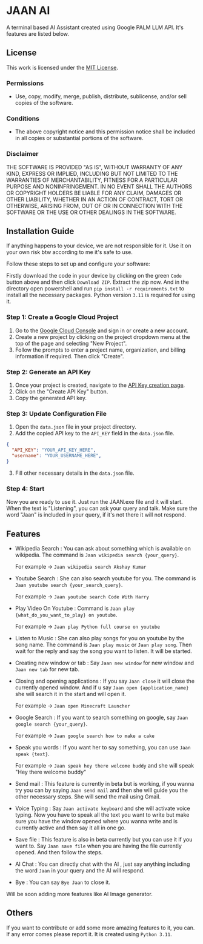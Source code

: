 # JAAN AI

A terminal based AI Assistant created using Google PALM LLM API.
It's features are listed below.

## License

This work is licensed under the [MIT License](https://opensource.org/licenses/MIT).

### Permissions
- Use, copy, modify, merge, publish, distribute, sublicense, and/or sell copies of the software.

### Conditions
- The above copyright notice and this permission notice shall be included in all copies or substantial portions of the software.

### Disclaimer
THE SOFTWARE IS PROVIDED "AS IS", WITHOUT WARRANTY OF ANY KIND, EXPRESS OR IMPLIED, INCLUDING BUT NOT LIMITED TO THE WARRANTIES OF MERCHANTABILITY, FITNESS FOR A PARTICULAR PURPOSE AND NONINFRINGEMENT. IN NO EVENT SHALL THE AUTHORS OR COPYRIGHT HOLDERS BE LIABLE FOR ANY CLAIM, DAMAGES OR OTHER LIABILITY, WHETHER IN AN ACTION OF CONTRACT, TORT OR OTHERWISE, ARISING FROM, OUT OF OR IN CONNECTION WITH THE SOFTWARE OR THE USE OR OTHER DEALINGS IN THE SOFTWARE.


## Installation Guide

If anything happens to your device, we are not responsible for it. Use it on your own risk btw according to me it's safe to use.

Follow these steps to set up and configure your software:

Firstly download the code in your device by clicking on the green `Code` button above and then click `Download ZIP`. Extract the zip now.
And in the directory open powershell and run `pip install -r requirements.txt` to install all the necessary packages. Python version `3.11` is required for using it.

### Step 1: Create a Google Cloud Project

1. Go to the [Google Cloud Console](https://console.cloud.google.com/) and sign in or create a new account.
2. Create a new project by clicking on the project dropdown menu at the top of the page and selecting "New Project".
3. Follow the prompts to enter a project name, organization, and billing information if required. Then click "Create".

### Step 2: Generate an API Key

1. Once your project is created, navigate to the [API Key creation page](https://aistudio.google.com/app/apikey).
2. Click on the "Create API Key" button.
3. Copy the generated API key.

### Step 3: Update Configuration File

1. Open the `data.json` file in your project directory.
2. Add the copied API key to the `API_KEY` field in the `data.json` file.

```json
{
  "API_KEY": "YOUR_API_KEY_HERE",
  "username": "YOUR_USERNAME_HERE",
}
```

3. Fill other necessary details in the `data.json` file.

### Step 4: Start

Now you are ready to use it. Just run the JAAN.exe file and it will start. When the text is "Listening", you can ask your query and talk. Make sure the word "Jaan" is included in your query, if it's not there it will not respond.

## Features

- Wikipedia Search : You can ask about something which is available on wikipedia. The command is `Jaan wikipedia search {your_query}`.

  For example -> `Jaan wikipedia search Akshay Kumar`

- Youtube Search : She can also search youtube for you. The command is `Jaan youtube search {your_search_query}`.

  For example -> `Jaan youtube search Code With Harry`

- Play Video On Youtube : Command is `Jaan play {what_do_you_want_to_play} on youtube`.

  For example -> `Jaan play Python full course on youtube`

- Listen to Music : She can also play songs for you on youtube by the song name. The command is `Jaan play music` or `Jaan play song`. Then wait for the reply and say the song you want to listen. It will be started.

- Creating new window or tab : Say `Jaan new window` for new window and `Jaan new tab` for new tab.

- Closing and opening applications : If you say `Jaan close` it will close the currently opened window. And if u say `Jaan open {application_name}` she will search it in the start and will open it.

  For example -> `Jaan open Minecraft Launcher`

- Google Search : If you want to search something on google, say `Jaan google search {your_query}`.

  For example -> `Jaan google search how to make a cake`

- Speak you words : If you want her to say something, you can use `Jaan speak {text}`.

  For example -> `Jaan speak hey there welcome buddy` and she will speak "Hey there welcome buddy"

- Send mail : This feature is currently in beta but is working, if you wanna try you can by saying `Jaan send mail` and then she will guide you the other necessary steps. She will send the mail using Gmail.

- Voice Typing : Say `Jaan activate keyboard` and she will activate voice typing. Now you have to speak all the text you want to write but make sure you have the window opened where you wanna write and is currently active and then say it all in one go.

- Save file : This feature is also in beta currently but you can use it if you want to. Say `Jaan save file` when you are having the file currently opened. And then follow the steps.

- AI Chat : You can directly chat with the AI , just say anything including the word `Jaan` in your query and the AI will respond.

- Bye : You can say `Bye Jaan` to close it.

Will be soon adding more features like AI Image generator.


## Others
If you want to contribute or add some more amazing features to it, you can. If any error comes please report it. It is created using `Python 3.11`.
